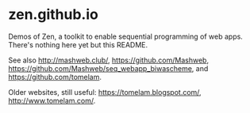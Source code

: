 # zen.github.io

Demos of Zen, a toolkit to enable sequential programming of web apps. There's nothing here yet but this README.

See also http://mashweb.club/, https://github.com/Mashweb, https://github.com/Mashweb/seq_webapp_biwascheme, and https://github.com/tomelam.

Older websites, still useful: https://tomelam.blogspot.com/, http://www.tomelam.com/.
